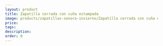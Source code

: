 ```yaml
---
layout: product
title: Zapatilla cerrada con cuña estampada
image: products/zapatillas-senora-invierno/Zapatilla cerrada con cuña estampada.jpeg
price: 
tags: 
description: 
order: 0
---
```

